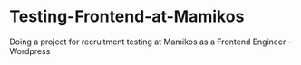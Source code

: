 # Testing-Frontend-at-Mamikos
Doing a project for recruitment testing at Mamikos as a Frontend Engineer - Wordpress
